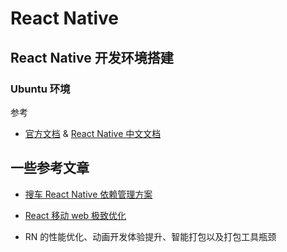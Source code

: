 # React Native

## React Native 开发环境搭建

### Ubuntu 环境

参考

- [官方文档](https://facebook.github.io/react-native/) & [React Native 中文文档](https://reactnative.cn/)


## 一些参考文章

- [搜车 React Native 依赖管理方案](https://zhuanlan.zhihu.com/p/27095858)
- [React 移动 web 极致优化](http://www.alloyteam.com/2016/05/react-mobile-web-optimization/)

- RN 的性能优化、动画开发体验提升、智能打包以及打包工具瓶颈
